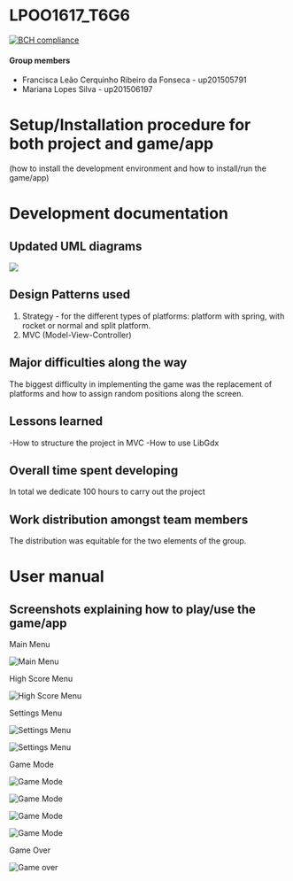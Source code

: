 # LPOO1617_T6G6

[![BCH compliance](https://bettercodehub.com/edge/badge/up201506197/LPOO1617_T6G6?branch=master&token=8c8dd727203f9229f245f60ce49e2c94a8a38638)](https://bettercodehub.com/)

#### Group members

- Francisca Leão Cerquinho Ribeiro da Fonseca - up201505791
- Mariana Lopes Silva - up201506197

# Setup/Installation procedure for both project and game/app 
(how to install the development environment and how to install/run the game/app)

# Development documentation 
## Updated UML diagrams
![](https://cloud.githubusercontent.com/assets/22835568/26558618/2352d60c-44a2-11e7-91d2-e59216305937.jpg)

## Design Patterns used
1. Strategy - for the different types of platforms: platform with spring, with rocket or normal and split platform.
2. MVC (Model-View-Controller)
## Major difficulties along the way
The biggest difficulty in implementing the game was the replacement of platforms and how to assign random positions along the screen.
## Lessons learned
-How to structure the project in MVC
-How to use LibGdx
## Overall time spent developing
In total we dedicate 100 hours to carry out the project
## Work distribution amongst team members
The distribution was equitable for the two elements of the group.

# User manual 
## Screenshots explaining how to play/use the game/app
<p>
Main Menu

![](https://cloud.githubusercontent.com/assets/22794956/26551147/0348e3c0-4479-11e7-8670-7ee85aa5692c.png "Main Menu")
<p>
High Score Menu

![](https://cloud.githubusercontent.com/assets/22794956/26551151/034b6a46-4479-11e7-8030-3af04b364b47.png "High Score Menu")
<p>
Settings Menu

![](https://cloud.githubusercontent.com/assets/22794956/26551153/0365cf94-4479-11e7-957b-c1f6e30d1472.png "Settings Menu")

![](https://cloud.githubusercontent.com/assets/22794956/26551154/036aa41a-4479-11e7-904e-a9f3c7a1b87a.png "Settings Menu")
<p>
Game Mode

![](https://cloud.githubusercontent.com/assets/22794956/26551155/036b415e-4479-11e7-804c-baa35bd3eb47.png "Game Mode")

![](https://cloud.githubusercontent.com/assets/22794956/26551146/03467fb8-4479-11e7-9cc8-861028f429ff.jpg "Game Mode")

![](https://cloud.githubusercontent.com/assets/22794956/26551148/03468bd4-4479-11e7-9951-43a67451b27f.png "Game Mode")

![](https://cloud.githubusercontent.com/assets/22794956/26556141/c03376f0-4490-11e7-9345-16134647b026.png "Game Mode")
<p>
Game Over

![](https://cloud.githubusercontent.com/assets/22794956/26551149/034931fe-4479-11e7-8bf1-391208cb5e91.png "Game over")

